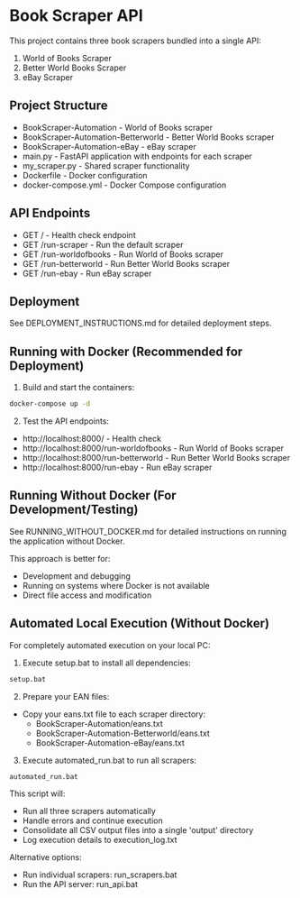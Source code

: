 # Book Scraper API

This project contains three book scrapers bundled into a single API:
1. World of Books Scraper
2. Better World Books Scraper
3. eBay Scraper

## Project Structure
- BookScraper-Automation - World of Books scraper
- BookScraper-Automation-Betterworld - Better World Books scraper
- BookScraper-Automation-eBay - eBay scraper
- main.py - FastAPI application with endpoints for each scraper
- my_scraper.py - Shared scraper functionality
- Dockerfile - Docker configuration
- docker-compose.yml - Docker Compose configuration

## API Endpoints
- GET / - Health check endpoint
- GET /run-scraper - Run the default scraper
- GET /run-worldofbooks - Run World of Books scraper
- GET /run-betterworld - Run Better World Books scraper
- GET /run-ebay - Run eBay scraper

## Deployment
See DEPLOYMENT_INSTRUCTIONS.md for detailed deployment steps.

## Running with Docker (Recommended for Deployment)

1. Build and start the containers:
```bash
docker-compose up -d
```

2. Test the API endpoints:
- http://localhost:8000/ - Health check
- http://localhost:8000/run-worldofbooks - Run World of Books scraper
- http://localhost:8000/run-betterworld - Run Better World Books scraper
- http://localhost:8000/run-ebay - Run eBay scraper

## Running Without Docker (For Development/Testing)

See RUNNING_WITHOUT_DOCKER.md for detailed instructions on running the application without Docker.

This approach is better for:
- Development and debugging
- Running on systems where Docker is not available
- Direct file access and modification

## Automated Local Execution (Without Docker)

For completely automated execution on your local PC:

1. Execute setup.bat to install all dependencies:
```cmd
setup.bat
```

2. Prepare your EAN files:
- Copy your eans.txt file to each scraper directory:
  - BookScraper-Automation/eans.txt
  - BookScraper-Automation-Betterworld/eans.txt
  - BookScraper-Automation-eBay/eans.txt

3. Execute automated_run.bat to run all scrapers:
```cmd
automated_run.bat
```

This script will:
- Run all three scrapers automatically
- Handle errors and continue execution
- Consolidate all CSV output files into a single 'output' directory
- Log execution details to execution_log.txt

Alternative options:
- Run individual scrapers: run_scrapers.bat
- Run the API server: run_api.bat
